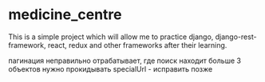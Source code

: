 # medicine_centre
This is a simple project which will allow me to practice django, django-rest-framework, react, redux and other frameworks after their learning.

пагинация неправильно отрабатывает, где поиск находит больше 3 объектов
нужно прокидывать specialUrl - исправить позже
